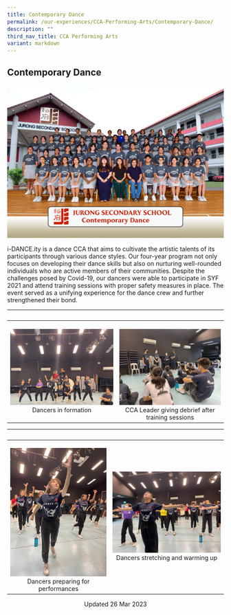 ```yaml
---
title: Contemporary Dance
permalink: /our-experiences/CCA-Performing-Arts/Contemporary-Dance/
description: ""
third_nav_title: CCA Performing Arts
variant: markdown
---
```

## Contemporary Dance

![](/images/CONTEMPORARY_DANCE_FORMAL2023.jpg)

i-DANCE.ity is a dance CCA that aims to cultivate the artistic talents of its participants through various dance styles. Our four-year program not only focuses on developing their dance skills but also on nurturing well-rounded individuals who are active members of their communities. Despite the challenges posed by Covid-19, our dancers were able to participate in SYF 2021 and attend training sessions with proper safety measures in place. The event served as a unifying experience for the dance crew and further strengthened their bond.

|&nbsp;&nbsp; |&nbsp;&nbsp; |  
|---|---|  
| ![](/images/JS2_Dance_1.jpg)<center>Dancers in formation</center> | &nbsp;![](/images/JS3_Dance_2.jpg)<center>CCA Leader giving debrief after training sessions</center> |

|&nbsp;&nbsp; |&nbsp;&nbsp; |  
|---|---|  
|&nbsp;![](/images/JS4_Dance_3.jpg) <center>Dancers preparing for performances</center> | ![](/images/JS5_Dance_4.jpg)<center>Dancers stretching and warming up</center> |

<center> Updated 26 Mar 2023 </center>